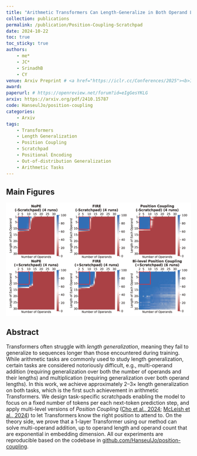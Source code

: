 ```yaml
---
title: "Arithmetic Transformers Can Length-Generalize in Both Operand Length and Count"
collection: publications
permalink: /publication/Position-Coupling-Scratchpad
date: 2024-10-22
toc: true
toc_sticky: true
authors:
    - me*
    - JC*
    - SrinadhB
    - CY
venue: Arxiv Preprint # <a href="https://iclr.cc/Conferences/2025"><b>ICLR 2025</b></a>
award: 
paperurl: # https://openreview.net/forum?id=eIgGesYKLG
arxiv: https://arxiv.org/pdf/2410.15787
code: HanseulJo/position-coupling
categories: 
    - Arxiv
tags:
    - Transformers
    - Length Generalization
    - Position Coupling
    - Scratchpad
    - Positional Encoding
    - Out-of-distribution Generalization
    - Arithmetic Tasks
---
```


## Main Figures

![Position_Coupling_Scratchpad](../assets/img/position-coupling-scratchpad/Poco_FIRE_NoPE_multiadd.png)
  
## Abstract

Transformers often struggle with *length generalization*, meaning they fail to generalize to sequences longer than those encountered during training. While arithmetic tasks are commonly used to study length generalization, certain tasks are considered notoriously difficult, e.g., multi-operand addition (requiring generalization over both the number of operands and their lengths) and multiplication (requiring generalization over both operand lengths). In this work, we achieve approximately 2–3× length generalization on both tasks, which is the first such achievement in arithmetic Transformers. We design task-specific scratchpads enabling the model to focus on a fixed number of tokens per each next-token prediction step, and apply multi-level versions of *Position Coupling* ([Cho et al., 2024](/publication/Position-Coupling.html); [McLeish et al., 2024](https://arxiv.org/abs/2405.17399)) to let Transformers know the right position to attend to. On the theory side, we prove that a 1-layer Transformer using our method can solve multi-operand addition, up to operand length and operand count that are exponential in embedding dimension. All our experiments are reproducible based on the codebase in [github.com/HanseulJo/position-coupling](https://github.com/HanseulJo/position-coupling).
